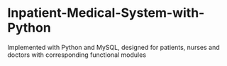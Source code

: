 # Inpatient-Medical-System-with-Python
Implemented with Python and MySQL, designed for patients, nurses and doctors with corresponding functional modules
